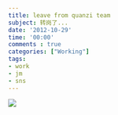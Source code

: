 ```yaml
---
title: leave from quanzi team
subject: 转岗了...
date: '2012-10-29'
time: '00:00'
comments : true
categories: ["Working"]
tags:
- work
- jm
- sns
---
```


<img src="{{urls.media}}/img/work-quanzi/team.jpg"/>